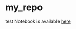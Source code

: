 # my_repo
test
Notebook is available [here](https://github.com/reyesrac/my_repo/blob/master/notebooks/Mod1.ipynb)

